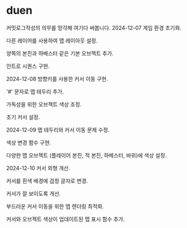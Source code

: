 # duen
커밋로그작성의 의무를 망각해 여기다 써봅니다.
2024-12-07
게임 환경 초기화.

다른 레이어를 사용하여 맵 레이아웃 설정.

양쪽의 본진과 하베스터 같은 기본 오브젝트 추가.

인트로 시퀀스 구현.

2024-12-08
방향키를 사용한 커서 이동 구현.

'#' 문자로 맵 테두리 추가.

가독성을 위한 오브젝트 색상 조정.

초기 커서 설정.

2024-12-09
맵 테두리와 커서 이동 문제 수정.

색상 변경 함수 구현.

다양한 맵 오브젝트 (플레이어 본진, 적 본진, 하베스터, 바위)에 색상 설정.

2024-12-10
커서 외형 개선.

커서를 흰색 배경에 검정 글자로 변경.

커서가 잘 보이도록 개선.

부드러운 커서 이동을 위한 맵 렌더링 최적화.

커서와 오브젝트 색상이 업데이트된 맵 표시 함수 추가.
